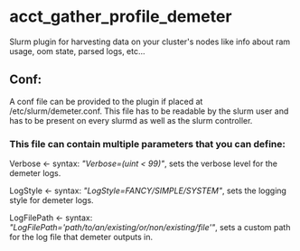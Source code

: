 
# acct_gather_profile_demeter
Slurm plugin for harvesting data on your cluster's nodes like info about ram usage, oom state, parsed logs, etc...

## Conf:
A conf file can be provided to the plugin if placed at /etc/slurm/demeter.conf. 
This file has to be readable by the slurm user and has to be present on every slurmd as well as the slurm controller.

### This file can contain multiple parameters that you can define:

Verbose <- syntax: *"Verbose=(uint < 99)"*, sets the verbose level for the demeter logs.

LogStyle <- syntax: *"LogStyle=FANCY/SIMPLE/SYSTEM"*, sets the logging style for demeter logs.

LogFilePath <- syntax: *"LogFilePath='path/to/an/existing/or/non/existing/file'"*, sets a custom path for the log file that demeter outputs in.
